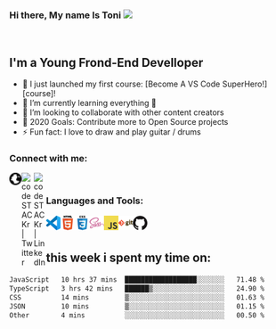 ### Hi there, My name Is Toni <img src="https://media.giphy.com/media/hvRJCLFzcasrR4ia7z/giphy.gif" width="25px">

<br />

## I'm a Young Frond-End Develloper

- 🔭 I just launched my first course: [Become A VS Code SuperHero!][course]!
- 🌱 I’m currently learning everything 🤣
- 👯 I’m looking to collaborate with other content creators
- 🥅 2020 Goals: Contribute more to Open Source projects
- ⚡ Fun fact: I love to draw and play guitar / drums

### Connect with me:

[<img align="left" alt="codeSTACKr.com" width="22px" src="https://raw.githubusercontent.com/iconic/open-iconic/master/svg/globe.svg" />][website]
[<img align="left" alt="codeSTACKr | Twitter" width="22px" src="https://cdn.jsdelivr.net/npm/simple-icons@v3/icons/twitter.svg" />][twitter]
[<img align="left" alt="codeSTACKr | LinkedIn" width="22px" src="https://cdn.jsdelivr.net/npm/simple-icons@v3/icons/linkedin.svg" />][linkedin]

<br />

### Languages and Tools:

<img align="left" alt="Visual Studio Code" width="26px" src="https://raw.githubusercontent.com/github/explore/80688e429a7d4ef2fca1e82350fe8e3517d3494d/topics/visual-studio-code/visual-studio-code.png" />
<img align="left" alt="HTML5" width="26px" src="https://raw.githubusercontent.com/github/explore/80688e429a7d4ef2fca1e82350fe8e3517d3494d/topics/html/html.png" />
<img align="left" alt="CSS3" width="26px" src="https://raw.githubusercontent.com/github/explore/80688e429a7d4ef2fca1e82350fe8e3517d3494d/topics/css/css.png" />
<img align="left" alt="Sass" width="26px" src="https://raw.githubusercontent.com/github/explore/80688e429a7d4ef2fca1e82350fe8e3517d3494d/topics/sass/sass.png" />
<img align="left" alt="JavaScript" width="26px" src="https://raw.githubusercontent.com/github/explore/80688e429a7d4ef2fca1e82350fe8e3517d3494d/topics/javascript/javascript.png" />
<img align="left" alt="Git" width="26px" src="https://raw.githubusercontent.com/github/explore/80688e429a7d4ef2fca1e82350fe8e3517d3494d/topics/git/git.png" />
<img align="left" alt="GitHub" width="26px" src="https://raw.githubusercontent.com/github/explore/78df643247d429f6cc873026c0622819ad797942/topics/github/github.png" />

<br />
<br />

## this week i spent my time on:
<!--START_SECTION:waka-->
```text
JavaScript   10 hrs 37 mins  ██████████████████░░░░░░░   71.48 % 
TypeScript   3 hrs 42 mins   ██████▒░░░░░░░░░░░░░░░░░░   24.90 % 
CSS          14 mins         ▒░░░░░░░░░░░░░░░░░░░░░░░░   01.63 % 
JSON         10 mins         ▒░░░░░░░░░░░░░░░░░░░░░░░░   01.15 % 
Other        4 mins          ░░░░░░░░░░░░░░░░░░░░░░░░░   00.50 % 
```
<!--END_SECTION:waka-->



[website]: https://flytzwoo.github.io/Portfolio-2022/
[twitter]: https://twitter.com/bxsvttv
[linkedin]: https://www.linkedin.com/in/toni-busatta-8869b3206/